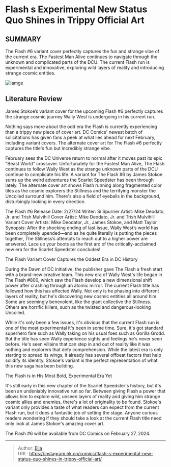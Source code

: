 # Flash s Experimental New Status Quo Shines in Trippy Official Art


## SUMMARY 



  The Flash #6 variant cover perfectly captures the fun and strange vibe of the current era.   The Fastest Man Alive continues to navigate through the unknown and complicated parts of the DCU.   The current Flash run is experimental and innovative, exploring wild layers of reality and introducing strange cosmic entities.  

![iamge](https://static1.srcdn.com/wordpress/wp-content/uploads/2023/12/flash-multiversal-powers.jpg)

## Literature Review

James Stokoe’s variant cover for the upcoming Flash #6 perfectly captures the strange cosmic journey Wally West is undergoing in his current run.




Nothing says more about the odd era the Flash is currently experiencing than a trippy new piece of cover art. DC Comics&#39; newest batch of solicitations has given fans a peek at what lies ahead for next February, including variant covers. The alternate cover art for The Flash #6 perfectly captures the title&#39;s fun but incredibly strange vibe.




February sees the DC Universe return to normal after it moves past its epic &#34;Beast World&#34; crossover. Unfortunately for the Fastest Man Alive, The Flash continues to follow Wally West as the strange unknown parts of the DCU continue to complicate his life. A variant for The Flash #6 by James Stokoe sums up the weird adventures the Scarlet Speedster has been through lately. The alternate cover art shows Flash running along fragmented color tiles as the cosmic explorers the Stillness and the terrifying monster the Uncoiled surround him. There&#39;s also a field of eyeballs in the background, disturbingly looking in every direction.



          



  The Flash #6   Release Date: 2/27/24   Writer: Si Spurrier   Artist: Mike Deodato, Jr. and Trish Mulvihill   Cover Artist: Mike Deodato, Jr. and Trish Mulvihill   Variant Cover Artists: Mike Deodator, Jr., James Stokoe, and Matt Taylor   Synopsis: After the shocking ending of last issue, Wally West’s world has been completely upended—and as he quite literally is putting the pieces together, The Stillness’s attempts to reach out to a higher power are answered. Lace up your boots as the first arc of the critically-acclaimed new era for the Scarlet Speedster concludes!  





 The Flash Variant Cover Captures the Oddest Era in DC History 
          

During the Dawn of DC initiative, the publisher gave The Flash a fresh start with a brand-new creative team. This new era of Wally West&#39;s life began in The Flash #800, which saw the Flash develop a new dimensional shift power after crashing through an atomic mirror. The current Flash title has followed how this has affected Wally. Not only is he phasing into different layers of reality, but he&#39;s discovering new cosmic entities all around him. Some are seemingly benevolent, like the giant collective the Stillness. Others are horrific killers, such as the twisted and dangerous-looking Uncoiled.

While it&#39;s only been a few issues, it&#39;s obvious that the current Flash run is one of the most experimental it&#39;s been in some time. Sure, it&#39;s got standard superhero fare such as Wally taking on his usual foes such as Gorilla Grodd. But the title has seen Wally experience sights and feelings he&#39;s never seen before. He&#39;s seen villains that can step in and out of reality like it was nothing and explorers that defy comprehension. While the latest era is only starting to spread its wings, it already has several offbeat factors that help solidify its identity. Stokoe&#39;s variant is the perfect representation of what this new saga has been building.






 The Flash is in His Most Bold, Experimental Era Yet 
          

It&#39;s still early in this new chapter of the Scarlet Speedster&#39;s history, but it&#39;s been an undeniably innovative run so far. Between giving Flash a power that allows him to explore wild, unseen layers of reality and giving him strange cosmic allies and enemies, there&#39;s a lot of originality to be found. Stokoe&#39;s variant only provides a taste of what readers can expect from the current Flash run, but it does a fantastic job of setting the stage. Anyone curious readers wondering if they should take a look at the current Flash title need only look at James Stokoe&#39;s amazing cover art.

The Flash #6 will be available from DC Comics on February 27, 2024.



---

> Author: [Ella](https://instagram.hk.cn/)  
> URL: https://instagram.hk.cn/comics/flash-s-experimental-new-status-quo-shines-in-trippy-official-art/  

